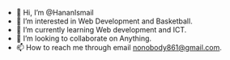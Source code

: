 - 👋 Hi, I’m @HananIsmail
- 👀 I’m interested in Web Development and Basketball.
- 🌱 I’m currently learning Web development and ICT.
- 💞️ I’m looking to collaborate on Anything.
- 📫 How to reach me through email nonobody861@gmail.com.

<!---
HananIsmail/HananIsmail is a ✨ special ✨ repository because its `README.md` (this file) appears on your GitHub profile.
You can click the Preview link to take a look at your changes.
--->
